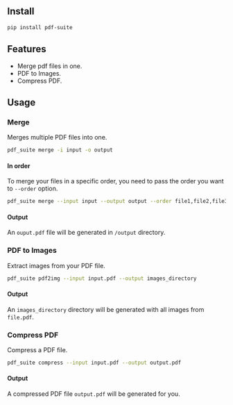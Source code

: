 ## Install
```bash
pip install pdf-suite
```

## Features
- Merge pdf files in one.
- PDF to Images.
- Compress PDF.

## Usage

### Merge
Merges multiple PDF files into one.

```bash
pdf_suite merge -i input -o output
```

#### In order
To merge your files in a specific order, you need to pass the order you want to `--order` option.

```bash
pdf_suite merge --input input --output output --order file1,file2,file3
```

#### Output
An `ouput.pdf` file will be generated in `/output` directory.

### PDF to Images
Extract images from your PDF file.

```bash
pdf_suite pdf2img --input input.pdf --output images_directory
```

#### Output
An `images_directory` directory will be generated with all images from `file.pdf`.

### Compress PDF
Compress a PDF file.

```bash
pdf_suite compress --input input.pdf --output output.pdf
```

#### Output
A compressed PDF file `output.pdf` will be generated for you.

